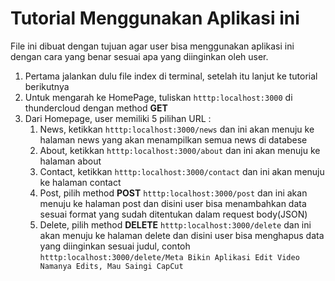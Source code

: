 # Tutorial Menggunakan Aplikasi ini

File ini dibuat dengan tujuan agar user bisa menggunakan aplikasi ini dengan cara yang benar sesuai apa yang diinginkan oleh user.

1. Pertama jalankan dulu file index di terminal, setelah itu lanjut ke tutorial berikutnya
2. Untuk mengarah ke HomePage, tuliskan `htttp:localhost:3000` di thundercloud dengan method **GET**
3. Dari Homepage, user memiliki 5 pilihan URL :
   1. News, ketikkan `htttp:localhost:3000/news` dan ini akan menuju ke halaman news yang akan menampilkan semua news di databese
   2. About, ketikkan `htttp:localhost:3000/about` dan ini akan menuju ke halaman about
   3. Contact, ketikkan `htttp:localhost:3000/contact` dan ini akan menuju ke halaman contact
   4. Post, pilih method **POST** `htttp:localhost:3000/post` dan ini akan menuju ke halaman post dan disini user bisa menambahkan data sesuai format yang sudah ditentukan dalam request body(JSON)
   5. Delete, pilih method **DELETE** `htttp:localhost:3000/delete` dan ini akan menuju ke halaman delete dan disini user bisa menghapus data yang diinginkan sesuai judul, contoh `htttp:localhost:3000/delete/Meta Bikin Aplikasi Edit Video Namanya Edits, Mau Saingi CapCut`
